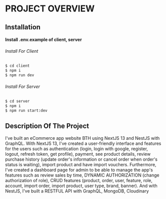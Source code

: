 # PROJECT OVERVIEW
## Installation
#### Install .env.example of client, server
###### Install For Client
```bash
$ cd client
$ npm i
$ npm run dev
```
###### Install For Server
```bash
$ cd server
$ npm i
$ npm run start:dev
```
## Description Of The Project
I've built an eCommerce app website BTH using NextJS 13 and NestJS with GraphQL. With NextJS 13, I've created a user-friendly interface and features for the users such as authentication (login, login with google, register, logout, refresh token, get profile), payment, see product details, review purchase history (update order's information or cancel order when order's status is waiting), import product and have import vouchers. Furthermore, I've created a dashboard page for admin to be able to manage the app's features such as review sales by time, DYNAMIC AUTHORIZATION (change authorization of role), CRUD features (product, order, user, feature, role, account, import order, import product, user type, brand, banner). And with NestJS, I've built a RESTFUL API with GraphQL, MongoDB, Cloudinary